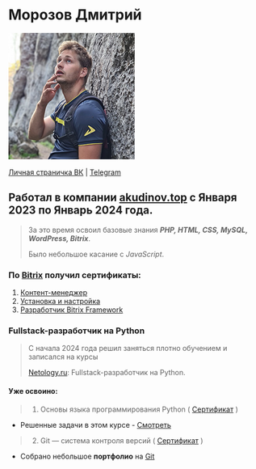 
# Морозов Дмитрий 

![](img/avatar.jpg)

[Личная страничка ВК](https://vk.com/id5883760) | [Telegram](https://t.me/dem2014)

## Работал в компании [akudinov.top](https://akudinov.top/) c Января 2023 по Январь 2024 года. 

> За это время освоил базовые знания _**PHP, HTML, CSS, MySQL, WordPress, Bitrix**_. 
> 
> Было небольшое касание с _JavaScript_.

### По [Bitrix](https://dev.1c-bitrix.ru/learning/resume.php?ID=89729574-6498692) получил сертификаты:

1. [Контент-менеджер](docs/Контент-менеджер.pdf)
2. [Установка и настройка](docs/УстановкаИнастройка.pdf)
3. [Разработчик Bitrix Framework](docs/РазработчикBitrixFramework.pdf)

### Fullstack-разработчик на Python

> С начала 2024 года решил заняться плотно обучением и записался на курсы
> 
> [Netology.ru](https://netology.ru/): Fullstack-разработчик на Python.

#### Уже освоино:
> 1. Основы языка программирования Python ( [Сертификат](docs/Osnov_Python_certificate.pdf) )
- Решенные задачи в этом курсе - [Смотреть](https://mu56.notion.site/bc1d08de874c4dea9584ea65fc938637?pvs=4)

> 2. Git — система контроля версий ( [Сертификат](docs/GIT_certificate.pdf) )

- Собрано небольшое **портфолио** на [Git](https://github.com/Dem2015)